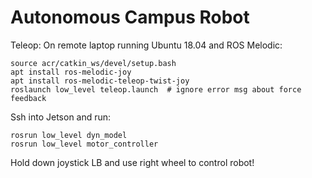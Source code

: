 # Autonomous Campus Robot
Teleop:
On remote laptop running Ubuntu 18.04 and ROS Melodic:
```
source acr/catkin_ws/devel/setup.bash
apt install ros-melodic-joy
apt install ros-melodic-teleop-twist-joy
roslaunch low_level teleop.launch  # ignore error msg about force feedback
```
Ssh into Jetson and run:
```
rosrun low_level dyn_model
rosrun low_level motor_controller
```
Hold down joystick LB and use right wheel to control robot!
